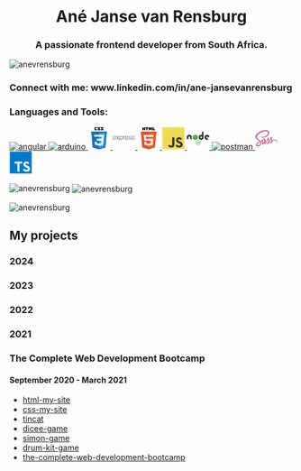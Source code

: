 <h1 align="center">Ané Janse van Rensburg</h1>
<h3 align="center">A passionate frontend developer from South Africa.</h3>

<p align="left"> <img src="https://komarev.com/ghpvc/?username=anevrensburg&label=Profile%20views&color=0e75b6&style=flat" alt="anevrensburg" /> </p>

<h3 align="left">Connect with me: www.linkedin.com/in/ane-jansevanrensburg</h3>
<p align="left">
</p>

<h3 align="left">Languages and Tools:</h3>
<p align="left"> <a href="https://angular.io" target="_blank" rel="noreferrer"> <img src="https://angular.io/assets/images/logos/angular/angular.svg" alt="angular" width="40" height="40"/> </a> <a href="https://www.arduino.cc/" target="_blank" rel="noreferrer"> <img src="https://cdn.worldvectorlogo.com/logos/arduino-1.svg" alt="arduino" width="40" height="40"/> </a> <a href="https://www.w3schools.com/css/" target="_blank" rel="noreferrer"> <img src="https://raw.githubusercontent.com/devicons/devicon/master/icons/css3/css3-original-wordmark.svg" alt="css3" width="40" height="40"/> </a> <a href="https://expressjs.com" target="_blank" rel="noreferrer"> <img src="https://raw.githubusercontent.com/devicons/devicon/master/icons/express/express-original-wordmark.svg" alt="express" width="40" height="40"/> </a> <a href="https://www.w3.org/html/" target="_blank" rel="noreferrer"> <img src="https://raw.githubusercontent.com/devicons/devicon/master/icons/html5/html5-original-wordmark.svg" alt="html5" width="40" height="40"/> </a> <a href="https://developer.mozilla.org/en-US/docs/Web/JavaScript" target="_blank" rel="noreferrer"> <img src="https://raw.githubusercontent.com/devicons/devicon/master/icons/javascript/javascript-original.svg" alt="javascript" width="40" height="40"/> </a> <a href="https://nodejs.org" target="_blank" rel="noreferrer"> <img src="https://raw.githubusercontent.com/devicons/devicon/master/icons/nodejs/nodejs-original-wordmark.svg" alt="nodejs" width="40" height="40"/> </a> <a href="https://postman.com" target="_blank" rel="noreferrer"> <img src="https://www.vectorlogo.zone/logos/getpostman/getpostman-icon.svg" alt="postman" width="40" height="40"/> </a> <a href="https://sass-lang.com" target="_blank" rel="noreferrer"> <img src="https://raw.githubusercontent.com/devicons/devicon/master/icons/sass/sass-original.svg" alt="sass" width="40" height="40"/> </a> <a href="https://www.typescriptlang.org/" target="_blank" rel="noreferrer"> <img src="https://raw.githubusercontent.com/devicons/devicon/master/icons/typescript/typescript-original.svg" alt="typescript" width="40" height="40"/> </a> </p>

<p><img align="left" src="https://github-readme-stats.vercel.app/api/top-langs?username=anevrensburg&show_icons=true&locale=en&layout=compact" alt="anevrensburg" /></p>

<p>&nbsp;<img align="center" src="https://github-readme-stats.vercel.app/api?username=anevrensburg&show_icons=true&locale=en" alt="anevrensburg" /></p>

<p><img align="center" src="https://github-readme-streak-stats.herokuapp.com/?user=anevrensburg&" alt="anevrensburg" /></p>



<h2 align="left">My projects</h2>

<h3 align="left">2024</h3>

<h3 align="left">2023</h3>

<h3 align="left">2022</h3>

<h3 align="left">2021</h3>

<h3 align="left">The Complete Web Development Bootcamp</h3>
<h4 align="left">September 2020 - March 2021</h4>
<ul>
  <li><a href="https://github.com/AnevRensburg/html-my-site">html-my-site</a></li>
  <li><a href="https://github.com/AnevRensburg/css-my-site">css-my-site</a></li>
  <li><a href="https://github.com/AnevRensburg/tincat">tincat</a></li>
  <li><a href="https://github.com/AnevRensburg/dicee-game">dicee-game</a></li>
  <li><a href="https://github.com/AnevRensburg/simon-game">simon-game</a></li>
  <li><a href="https://github.com/AnevRensburg/drum-kit-game">drum-kit-game</a></li>
  <li><a href="https://github.com/AnevRensburg/the-complete-web-development-bootcamp">the-complete-web-development-bootcamp</a></li>
</ul>

